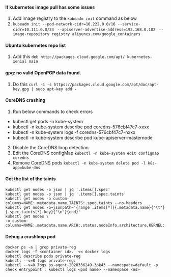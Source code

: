 #### If kubernetes image pull has some issues
1. Add image registry to the `kubeadm init` command as below
2. `kubeadm init --pod-network-cidr=10.222.0.0/16 --service-cidr=10.111.0.0/24 `
          `--apiserver-advertise-address=192.168.0.182 `
          `--image-repository registry.aliyuncs.com/google_containers`
          
#### Ubuntu kubernetes repo list
1. Add this `deb http://packages.cloud.google.com/apt/ kubernetes-xenial main`

#### gpg: no valid OpenPGP data found.
1. Do this `curl -4 -s https://packages.cloud.google.com/apt/doc/apt-key.gpg | sudo apt-key add -`


#### CoreDNS crashing
1. Run below commands to check errors
- kubectl get pods -n kube-system
- kubectl -n kube-system describe pod coredns-576cbf47c7-xxxx
- kubectl -n kube-system logs -f coredns-576cbf47c7-nxxx
- kubectl -n kube-system describe pod kube-apiserver-masternode
2. Disable the CoreDNS loop detection
3. Edit the CoreDNS configMap 
   `kubectl -n kube-system edit configmap coredns`
3. Remove CoreDNS pods
   `kubectl -n kube-system delete pod -l k8s-app=kube-dns`

#### Get the list of the taints 
```
kubectl get nodes -o json | jq '.items[].spec'
kubectl get nodes -o json | jq '.items[].spec.taints'
kubectl get nodes -o custom-columns=NAME:.metadata.name,TAINTS:.spec.taints --no-headers
kubectl get nodes -o=jsonpath='{range .items[*]}{.metadata.name}{"\t"}{.spec.taints[*].key}{"\n"}{end}' 
kubectl get nodes \
-o custom-columns=NAME:.metadata.name,ARCH:.status.nodeInfo.architecture,KERNEL:.status.nodeInfo.kernelVersion,KUBLET:.status.nodeInfo.kubeletVersion,CPU:.status.capacity.cpu,RAM:.status.capacity.memory
```

#### Debug a crashloop pod
```
docker ps -a | grep private-reg
docker logs -f <container id>.  << docker logs
kubectl describe pods private-reg
kubectl --v=8 logs private-reg:
kubectl --v=8 logs ps-agent-2028336249-3pk43 --namespace=default -p
check entrypoint : kubectl logs <pod name> --namespace <ns>
```
